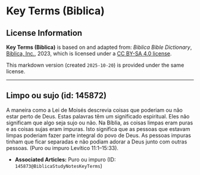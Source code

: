 # Key Terms (Biblica)

## License Information

**Key Terms (Biblica)** is based on and adapted from: _Biblica Bible Dictionary_, [Biblica, Inc.](https://www.biblica.com/), 2023, which is licensed under a [CC BY-SA 4.0 license](https://creativecommons.org/licenses/by-sa/4.0/legalcode.en).

This markdown version (created `2025-10-20`) is provided under the same license.



--------------------------------

## Limpo ou sujo (id: 145872)

A maneira como a Lei de Moisés descrevia coisas que poderiam ou não estar perto de Deus. Estas palavras têm um significado espiritual. Eles não significam que algo seja sujo ou não. Na Bíblia, as coisas limpas eram puras e as coisas sujas eram impuras. Isto significa que as pessoas que estavam limpas poderiam fazer parte integral do povo de Deus. As pessoas impuras tinham que ficar separadas e não podiam adorar a Deus junto com outras pessoas. (Puro ou impuro Levítico 11:1–15:33\).

* **Associated Articles:** Puro ou impuro (ID: `145873@BiblicaStudyNotesKeyTerms`)

